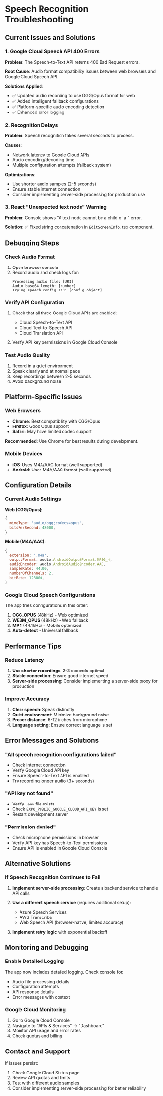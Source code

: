 # Speech Recognition Troubleshooting

## Current Issues and Solutions

### 1. Google Cloud Speech API 400 Errors

**Problem**: The Speech-to-Text API returns 400 Bad Request errors.

**Root Cause**: Audio format compatibility issues between web browsers and Google Cloud Speech API.

**Solutions Applied**:
- ✅ Updated audio recording to use OGG/Opus format for web
- ✅ Added intelligent fallback configurations
- ✅ Platform-specific audio encoding detection
- ✅ Enhanced error logging

### 2. Recognition Delays

**Problem**: Speech recognition takes several seconds to process.

**Causes**:
- Network latency to Google Cloud APIs
- Audio encoding/decoding time
- Multiple configuration attempts (fallback system)

**Optimizations**:
- Use shorter audio samples (2-5 seconds)
- Ensure stable internet connection
- Consider implementing server-side processing for production use

### 3. React "Unexpected text node" Warning

**Problem**: Console shows "A text node cannot be a child of a <View>" error.

**Solution**: ✅ Fixed string concatenation in `EditScreenInfo.tsx` component.

## Debugging Steps

### Check Audio Format
1. Open browser console
2. Record audio and check logs for:
   ```
   Processing audio file: [URI]
   Audio base64 length: [number]
   Trying speech config 1/3: [config object]
   ```

### Verify API Configuration
1. Check that all three Google Cloud APIs are enabled:
   - Cloud Speech-to-Text API
   - Cloud Text-to-Speech API
   - Cloud Translation API

2. Verify API key permissions in Google Cloud Console

### Test Audio Quality
1. Record in a quiet environment
2. Speak clearly and at normal pace
3. Keep recordings between 2-5 seconds
4. Avoid background noise

## Platform-Specific Issues

### Web Browsers
- **Chrome**: Best compatibility with OGG/Opus
- **Firefox**: Good Opus support
- **Safari**: May have limited codec support

**Recommended**: Use Chrome for best results during development.

### Mobile Devices
- **iOS**: Uses M4A/AAC format (well supported)
- **Android**: Uses M4A/AAC format (well supported)

## Configuration Details

### Current Audio Settings

**Web (OGG/Opus)**:
```javascript
{
  mimeType: 'audio/ogg;codecs=opus',
  bitsPerSecond: 48000,
}
```

**Mobile (M4A/AAC)**:
```javascript
{
  extension: '.m4a',
  outputFormat: Audio.AndroidOutputFormat.MPEG_4,
  audioEncoder: Audio.AndroidAudioEncoder.AAC,
  sampleRate: 44100,
  numberOfChannels: 2,
  bitRate: 128000,
}
```

### Google Cloud Speech Configurations

The app tries configurations in this order:

1. **OGG_OPUS** (48kHz) - Web optimized
2. **WEBM_OPUS** (48kHz) - Web fallback
3. **MP4** (44.1kHz) - Mobile optimized
4. **Auto-detect** - Universal fallback

## Performance Tips

### Reduce Latency
1. **Use shorter recordings**: 2-3 seconds optimal
2. **Stable connection**: Ensure good internet speed
3. **Server-side processing**: Consider implementing a server-side proxy for production

### Improve Accuracy
1. **Clear speech**: Speak distinctly
2. **Quiet environment**: Minimize background noise
3. **Proper distance**: 6-12 inches from microphone
4. **Language setting**: Ensure correct language is set

## Error Messages and Solutions

### "All speech recognition configurations failed"
- Check internet connection
- Verify Google Cloud API key
- Ensure Speech-to-Text API is enabled
- Try recording longer audio (3+ seconds)

### "API key not found"
- Verify `.env` file exists
- Check `EXPO_PUBLIC_GOOGLE_CLOUD_API_KEY` is set
- Restart development server

### "Permission denied"
- Check microphone permissions in browser
- Verify API key has Speech-to-Text permissions
- Ensure API is enabled in Google Cloud Console

## Alternative Solutions

### If Speech Recognition Continues to Fail

1. **Implement server-side processing**: Create a backend service to handle API calls

2. **Use a different speech service** (requires additional setup):
   - Azure Speech Services
   - AWS Transcribe
   - Web Speech API (browser-native, limited accuracy)

3. **Implement retry logic** with exponential backoff

## Monitoring and Debugging

### Enable Detailed Logging
The app now includes detailed logging. Check console for:
- Audio file processing details
- Configuration attempts
- API response details
- Error messages with context

### Google Cloud Monitoring
1. Go to Google Cloud Console
2. Navigate to "APIs & Services" → "Dashboard"
3. Monitor API usage and error rates
4. Check quotas and billing

## Contact and Support

If issues persist:
1. Check Google Cloud Status page
2. Review API quotas and limits
3. Test with different audio samples
4. Consider implementing server-side processing for better reliability 